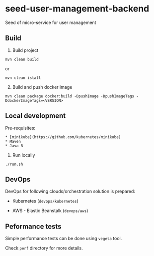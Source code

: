 # seed-user-management-backend

Seed of micro-service for user management

## Build

1) Build project

```
mvn clean build
```

or

```
mvn clean istall
```

2) Build and push docker image

```
mvn clean package docker:build -DpushImage -DpushImageTags -DdockerImageTags=<VERSION>
```

## Local development

Pre-requisites:

    * [minikube](https://github.com/kubernetes/minikube)
    * Maven
    * Java 8

1) Run locally

```
./run.sh
```

## DevOps

DevOps for following clouds/orchestration solution is prepared:

* Kubernetes (`devops/kubernetes`)

* AWS - Elastic Beanstalk (`devops/aws`)

## Peformance tests

Simple performance tests can be done using `vegeta` tool.

Check `perf` directory for more details.